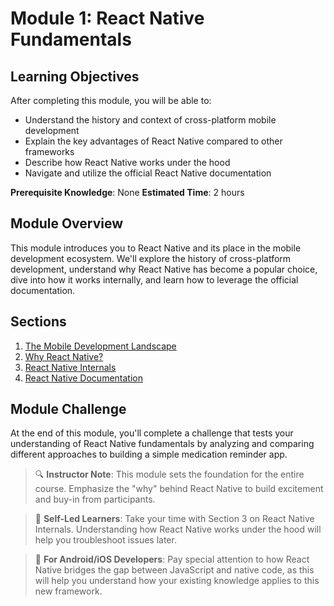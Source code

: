 # Module 1: React Native Fundamentals

## Learning Objectives
After completing this module, you will be able to:
- Understand the history and context of cross-platform mobile development
- Explain the key advantages of React Native compared to other frameworks
- Describe how React Native works under the hood
- Navigate and utilize the official React Native documentation

**Prerequisite Knowledge**: None
**Estimated Time**: 2 hours

## Module Overview
This module introduces you to React Native and its place in the mobile development ecosystem. We'll explore the history of cross-platform development, understand why React Native has become a popular choice, dive into how it works internally, and learn how to leverage the official documentation.

## Sections
1. [The Mobile Development Landscape](./section-1-mobile-development-landscape/README.md)
2. [Why React Native?](./section-2-why-react-native/README.md)
3. [React Native Internals](./section-3-react-native-internals/README.md)
4. [React Native Documentation](./section-4-react-native-documentation/README.md)

## Module Challenge
At the end of this module, you'll complete a challenge that tests your understanding of React Native fundamentals by analyzing and comparing different approaches to building a simple medication reminder app.

> 🔍 **Instructor Note**: This module sets the foundation for the entire course. Emphasize the "why" behind React Native to build excitement and buy-in from participants.

> 🚀 **Self-Led Learners**: Take your time with Section 3 on React Native Internals. Understanding how React Native works under the hood will help you troubleshoot issues later.

> 🔄 **For Android/iOS Developers**: Pay special attention to how React Native bridges the gap between JavaScript and native code, as this will help you understand how your existing knowledge applies to this new framework. 